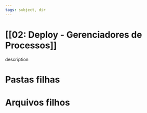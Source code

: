 ```yaml
---
tags: subject, dir
---
```


# [[02: Deploy - Gerenciadores de Processos]]

description

# Pastas filhas



# Arquivos filhos



